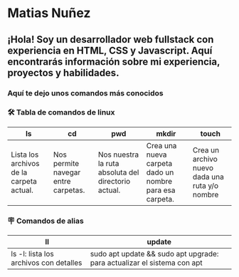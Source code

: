 # Matias Nuñez
## ¡Hola! Soy un desarrollador web fullstack con experiencia en HTML, CSS y Javascript. Aquí encontrarás información sobre mi experiencia, proyectos y habilidades.
### Aquí te dejo unos comandos más conocidos
### 🛠️ Tabla de comandos de linux
| ls | cd | pwd | mkdir | touch |
|----|----|-----|-------|-------|
| Lista los archivos de la carpeta actual.|Nos permite navegar entre carpetas.| Nos nuestra la ruta absoluta del directorio actual.|Crea una nueva carpeta dado un nombre para esa carpeta.|Crea un archivo nuevo dada una ruta y/o nombre|

### 🪧 Comandos de alias
|ll|update|
|--|------|
|ls -l: lista los archivos con detalles|sudo apt update && sudo apt upgrade: para actualizar el sistema con apt|
